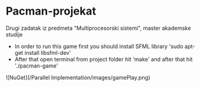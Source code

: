 # Pacman-projekat
Drugi zadatak iz predmeta "Multiprocesorski sistemi", master akademske studije

- In order to run this game first you should install SFML library 'sudo apt-get install libsfml-dev'
- After that open terminal from project folder hit 'make' and after that hit './pacman-game'

![NuGet](/Parallel Implementation/images/gamePlay.png)
